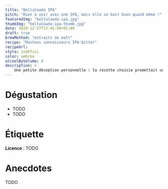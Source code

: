 ```yaml
---
title: "Beltalowda IPA"
pitch: "Rien à voir avec une IPA, mais elle se boit bien quand même !"
featuredImg: "beltalowda-ipa.jpg"
thumbImg: "beltalowda-ipa-thumb.jpg"
date: 2020-12-27T13:41:49+01:00
draft: true
brewMethod: "extraits de malt"
recipe: "Muntons connoisseurs IPA bitter"
recipeUrl: 
style: indéfini
color: ambrée
alcoolByVolume: 4
description: >
    Une petite déception personnelle : la recette choisie promettait une IPA, c'est à dire une bière blonde très amère, et au final j'ai obtenu une bière plutôt ambrée, sucrée et légèrement acidulée. Mais si on juge le produit fini c'est plutôt réussi, il s'agit d'une bière facile à boire tout en ayant une bonne complexité.
---
```

<!--more-->

# Dégustation

- TODO
- TODO

# Étiquette

**Licence** : TODO

# Anecdotes

TODO
